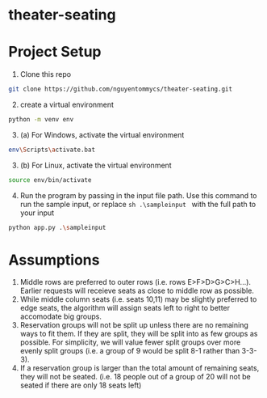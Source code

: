 # theater-seating

<a name="project-setup"></a>
# Project Setup

1. Clone this repo 
```sh
git clone https://github.com/nguyentommycs/theater-seating.git
``` 
2. create a virtual environment
```sh
python -m venv env
``` 
3. (a) For Windows, activate the virtual environment<br />
```sh
env\Scripts\activate.bat
```
3. (b) For Linux, activate the virtual environment<br />
```sh
source env/bin/activate
```
4. Run the program by passing in the input file path. Use this command to run the sample input, or replace ```sh .\sampleinput ``` with the full path to your input
```sh
python app.py .\sampleinput
```
# Assumptions
1. Middle rows are preferred to outer rows (i.e. rows E>F>D>G>C>H...). Earlier requests will receieve seats as close to middle row as possible.
2. While middle column seats (i.e. seats 10,11) may be slightly preferred to edge seats, the algorithm will assign seats left to right to better accomodate big groups.
3. Reservation groups will not be split up unless there are no remaining ways to fit them. If they are split, they will be split into as few groups as possible. For simplicity, we will value fewer split groups over more evenly split groups (i.e. a group of 9 would be split 8-1 rather than 3-3-3).
4. If a reservation group is larger than the total amount of remaining seats, they will not be seated. (i.e. 18 people out of a group of 20 will not be seated if there are only 18 seats left)